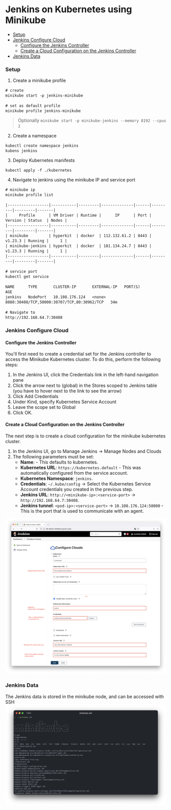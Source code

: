 # Jenkins on Kubernetes using Minikube

* [Setup](#setup)
* [Jenkins Configure Cloud](#jenkins-configure-cloud)
  * [Configure the Jenkins Controller](#configure-the-jenkins-controller)
  * [Create a Cloud Configuration on the Jenkins Controller](#create-a-cloud-configuration-on-the-jenkins-controller)
* [Jenkins Data](#jenkins-data)

### Setup

1. Create a minikube profile
```shell
# create
minikube start -p jenkins-minikube

# set as default profile
minikube profile jenkins-minikube
```
> Optionally `minikube start -p minikube-jenkins --memory 8192 --cpus 2`

2. Create a namespace
```shell
kubectl create namespace jenkins
kubens jenkins
```

3. Deploy Kubernetes manifests
```shell
kubectl apply -f ./kubernetes
```

4. Navigate to jenkins using the minikube IP and service port 
```shell
# minikube ip 
minikube profile list

|------------------|-----------|---------|--------------|------|---------|---------|-------|
|     Profile      | VM Driver | Runtime |      IP      | Port | Version | Status  | Nodes |
|------------------|-----------|---------|--------------|------|---------|---------|-------|
| minikube         | hyperkit  | docker  | 112.132.61.2 | 8443 | v1.23.3 | Running |     1 |
| minikube-jenkins | hyperkit  | docker  | 181.134.24.7 | 8443 | v1.23.3 | Running |     1 |
|------------------|-----------|---------|--------------|------|---------|---------|-------|

# service port 
kubectl get service

NAME      TYPE       CLUSTER-IP       EXTERNAL-IP   PORT(S)                                       AGE
jenkins   NodePort   10.108.176.124   <none>        8080:30408/TCP,50000:30707/TCP,80:30962/TCP   34m

# Navigate to 
http://192.168.64.7:30408
```

### Jenkins Configure Cloud

#### Configure the Jenkins Controller
You'll first need to create a credential set for the Jenkins controller to access the Minikube 
Kubernetes cluster. To do this, perform the following steps: 

1. In the Jenkins UI, click the Credentials link in the left-hand navigation pane 
2. Click the arrow next to (global) in the Stores scoped to Jenkins table (you have to hover next to the link to see the arrow)
3. Click Add Credentials 
4. Under Kind, specify Kubernetes Service Account 
5. Leave the scope set to Global 
6. Click OK.

#### Create a Cloud Configuration on the Jenkins Controller
The next step is to create a cloud configuration for the minikube kubernetes cluster.

1. In the Jenkins UI, go to Manage Jenkins → Manage Nodes and Clouds
2. The following parameters must be set:
   * __Name__: <your choice> - This defaults to kubernetes. 
   * __Kubernetes URL__: `https://kubernetes.default` - This was automatically configured from the service account. 
   * __Kubernetes Namespace__: `jenkins`.
   * __Credentials__: `~/.kube/config` → Select the Kubernetes Service Account credentials you created in the previous step. 
   * __Jenkins URL__: `http://<minikube-ip>:<service-port>` → `http://192.168.64.7:30408`.    
   * __Jenkins tunnel__: `<pod-ip>:<service-port>` → `10.108.176.124:50000` - This is the port that is used to communicate with an agent.

![](resources/images/jenkins-configure-clouds.png)

### Jenkins Data

The Jenkins data is stored in the minikube node, and can be accessed with SSH
![](resources/images/minikube-ssh.png)
